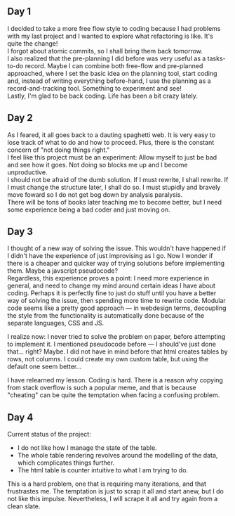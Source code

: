 ## Day 1

I decided to take a more free flow style to coding because I had problems with my last project and I wanted to explore what refactoring is like. It's quite the change!  
I forgot about atomic commits, so I shall bring them back tomorrow.  
I also realized that the pre-planning I did before was very useful as a tasks-to-do record. Maybe I can combine both free-flow and pre-planned approached, where I set the basic idea on the planning tool, start coding and, instead of writing everything before-hand, I use the planning as a record-and-tracking tool. Something to experiment and see!  
Lastly, I'm glad to be back coding. Life has been a bit crazy lately.

## Day 2

As I feared, it all goes back to a dauting spaghetti web. It is very easy to lose track of what to do and how to proceed. Plus, there is the constant concern of "not doing things right."  
I feel like this project must be an experiment: Allow myself to just be bad and see how it goes. Not doing so blocks me up and I become unproductive.  
I should not be afraid of the dumb solution. If I must rewrite, I shall rewrite. If I must change the structure later, I shall do so. I must stupidly and bravely move foward so I do not get bog down by analysis paralysis.  
There will be tons of books later teaching me to become better, but I need some experience being a bad coder and just moving on.

## Day 3

I thought of a new way of solving the issue. This wouldn't have happened if I didn't have the experience of just improvising as I go. Now I wonder if there is a cheaper and quicker way of trying solutions before implementing them. Maybe a javscript pseudocode?  
Regardless, this experience proves a point: I need more experience in general, and need to change my mind around certain ideas I have about coding. Perhaps it is perfectly fine to just do stuff until you have a better way of solving the issue, then spending more time to rewrite code. Modular code seems like a pretty good approach — in webdesign terms, decoupling the style from the functionality is automatically done because of the separate languages, CSS and JS.

I realize now: I never tried to solve the problem on paper, before attempting to implement it. I mentioned pseudocode before — I should've just done that... right? Maybe. I did not have in mind before that html creates tables by rows, not columns. I could create my own custom table, but using the default one seem better...

I have relearned my lesson. Coding is hard. There is a reason why copying from stack overflow is such a popular meme, and that is because "cheating" can be quite the temptation when facing a confusing problem.

## Day 4

Current status of the project:

- I do not like how I manage the state of the table.
- The whole table rendering revolves around the modelling of the data, which complicates things further.
- The html table is counter intuitive to what I am trying to do.

This is a hard problem, one that is requiring many iterations, and that frustrastes me. The temptation is just to scrap it all and start anew, but I do not like this impulse. Nevertheless, I will scrape it all and try again from a clean slate.